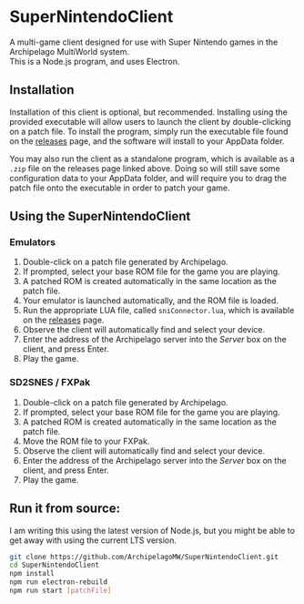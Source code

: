 # SuperNintendoClient
A multi-game client designed for use with Super Nintendo games in the Archipelago MultiWorld system.  
This is a Node.js program, and uses Electron.

## Installation
Installation of this client is optional, but recommended. Installing using the provided executable will allow
users to launch the client by double-clicking on a patch file. To install the program, simply run the executable
file found on the [releases](https://github.com/ArchipelagoMW/SuperNintendoClient/releases) page, and the software
will install to your AppData folder.

You may also run the client as a standalone program, which is available as a `.zip` file on the releases page
linked above. Doing so will still save some configuration data to your AppData folder, and will require you
to drag the patch file onto the executable in order to patch your game.

## Using the SuperNintendoClient

### Emulators
1. Double-click on a patch file generated by Archipelago.
2. If prompted, select your base ROM file for the game you are playing.
3. A patched ROM is created automatically in the same location as the patch file.
4. Your emulator is launched automatically, and the ROM file is loaded.
5. Run the appropriate LUA file, called `sniConnector.lua`, which is available on the
   [releases](https://github.com/ArchipelagoMW/SuperNintendoClient/releases) page.
6. Observe the client will automatically find and select your device.
7. Enter the address of the Archipelago server into the *Server* box on the client, and press Enter.
8. Play the game.

### SD2SNES / FXPak
1. Double-click on a patch file generated by Archipelago.
2. If prompted, select your base ROM file for the game you are playing.
3. A patched ROM is created automatically in the same location as the patch file.
4. Move the ROM file to your FXPak.
5. Observe the client will automatically find and select your device.
6. Enter the address of the Archipelago server into the *Server* box on the client, and press Enter.
7. Play the game.

## Run it from source:
I am writing this using the latest version of Node.js, but you might be able to get away with using the current LTS version.
```bash
git clone https://github.com/ArchipelagoMW/SuperNintendoClient.git
cd SuperNintendoClient
npm install
npm run electron-rebuild
npm run start [patchFile]
```
